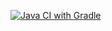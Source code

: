 [![Java CI with Gradle](https://github.com/Ievgen87/CardDeliveryDateofChange/actions/workflows/gradle.yml/badge.svg)](https://github.com/Ievgen87/CardDeliveryDateofChange/actions/workflows/gradle.yml)
